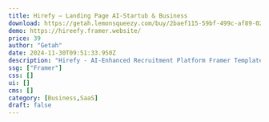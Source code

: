 ```yaml
---
title: Hirefy — Landing Page AI-Startub & Business
download: https://getah.lemonsqueezy.com/buy/2baef115-59bf-499c-af89-02641b8eb1f4
demo: https://hireefy.framer.website/
price: 39
author: "Getah"
date: 2024-11-30T09:51:33.950Z
description: "Hirefy - AI-Enhanced Recruitment Platform Framer Template Elevate your recruitment process with the Hirefy Framer template, designed specifically for AI-enhanced hiring solutions. This comprehensive template features a modern and user-friendly interface,."
ssg: ["Framer"]
css: []
ui: []
cms: []
category: [Business,SaaS]
draft: false
---
```


